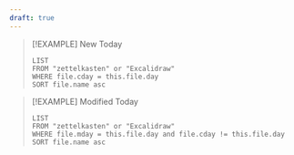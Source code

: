 ```yaml
---
draft: true
---
```


> [!EXAMPLE] New Today
> ```dataview
> LIST
> FROM "zettelkasten" or "Excalidraw"
> WHERE file.cday = this.file.day
> SORT file.name asc
> ```

> [!EXAMPLE] Modified Today
> ```dataview
> LIST
> FROM "zettelkasten" or "Excalidraw"
> WHERE file.mday = this.file.day and file.cday != this.file.day
> SORT file.name asc
> ```


